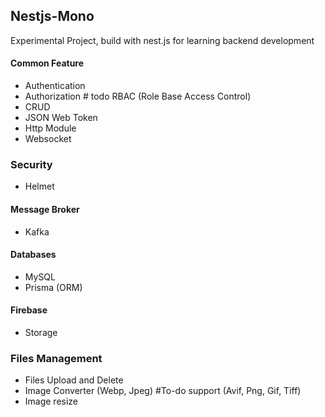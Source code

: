 ## Nestjs-Mono

Experimental Project, build with nest.js for learning backend development

#### Common Feature

- Authentication
- Authorization # todo RBAC (Role Base Access Control)
- CRUD
- JSON Web Token
- Http Module
- Websocket

### Security

- Helmet

#### Message Broker

- Kafka

#### Databases

- MySQL
- Prisma (ORM)

#### Firebase

- Storage

### Files Management

- Files Upload and Delete
- Image Converter (Webp, Jpeg) #To-do support (Avif, Png, Gif, Tiff)
- Image resize
